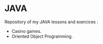 # JAVA

Repository of my JAVA lessons and exercices :

- Casino games.
- Oriented Object Programming.
